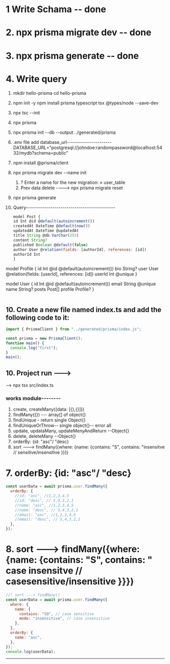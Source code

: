 # 1 Write Schama -- done

# 2. npx prisma migrate dev -- done

# 3. npx prisma generate -- done

# 4. Write query

1. mkdir hello-prisma
   cd hello-prisma

2. npm init -y
   npm install prisma typescript tsx @types/node --save-dev

3. npx tsc --init

4. npx prisma

5. npx prisma init --db --output ../generated/prisma

6. .env file add database_url----------------------
   DATABASE_URL="postgresql://johndoe:randompassword@localhost:5432/mydb?schema=public"

7. npm install @prisma/client

8. npx prisma migrate dev --name init

   1. ? Enter a name for the new migration: » user_table
   2. Prev data delete ----> npx prisma migrate reset

9. npx prisma generate

10. Query--------------------------------------------
    ```js
    model Post {
    id Int @id @default(autoincrement())
    createdAt DateTime @default(now())
    updatedAt DateTime @updatedAt
    title String @db.VarChar(255)
    content String?
    published Boolean @default(false)
    author User @relation(fields: [authorId], references: [id])
    authorId Int
    }
    ```

model Profile {
id Int @id @default(autoincrement())
bio String?
user User @relation(fields: [userId], references: [id])
userId Int @unique
}

model User {
id Int @id @default(autoincrement())
email String @unique
name String?
posts Post[]
profile Profile?
}

```

```

## 10. Create a new file named index.ts and add the following code to it:

```js
import { PrismaClient } from "../generated/prisma/index.js";

const prisma = new PrismaClient();
function main() {
  console.log("first");
}
main();
```

## 10. Project run --->

--> npx tsx src/index.ts

### works module--------

1. create, createMany({data: [{},{}]})
2. findMany({}) --- array[] of object{}
3. findUnique - return single Object{}
4. findUniqueOrThrow-- single object{}-- error all
5. update, updataMany, updateMenyAndReturn --Object{}
6. delete, deleteMany --Object{}
7. orderBy: {id: "asc"/ "desc}
8. sort ---> findMany({where: {name: {contains: "S", contains: "insensitve // sensitive/insensitive }}})

# 7. orderBy: {id: "asc"/ "desc}

```js
const userData = await prisma.user.findMany({
  orderBy: {
    //id: "asc", //1,2,3,4,5
    //id: "desc", // 5,4,3,2,1
    //name: "asc", //1,2,3,4,5
    //name: "desc", // 5,4,3,2,1
    //email: "asc", //1,2,3,4,5
    //email: "desc", // 5,4,3,2,1
  },
});
```

# 8. sort ---> findMany({where: {name: {contains: "S", contains: " case insensitve // casesensitive/insensitive }}})

```js
//! sort ---> findMany()
const userData = await prisma.user.findMany({
  where: {
    name: {
      contains: "SO", // case sensitive
      mode: "insensitive", // case insensitive
    },
  },
  orderBy: {
    name: "asc",
  },
});
console.log(userData);
```

---
